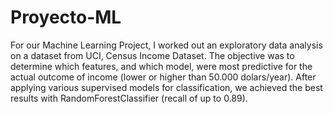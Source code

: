 # Proyecto-ML

For our Machine Learning Project, I worked out an exploratory data analysis on a dataset from UCI, Census Income Dataset. The objective was to determine which features, and which model, were most predictive for the actual outcome of income (lower or higher than 50.000 dolars/year). After applying various supervised models for classification, we achieved the best results with RandomForestClassifier (recall of up to 0.89).
